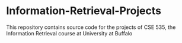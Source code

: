# Information-Retrieval-Projects
This repository contains source code for the projects of CSE 535, the Information Retrieval course at University at Buffalo
